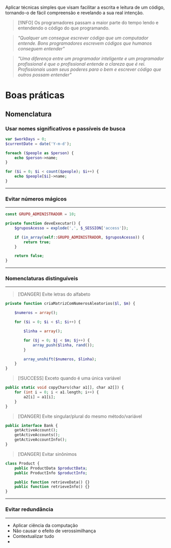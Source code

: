 Aplicar técnicas simples que visam facilitar a escrita e leitura de um código, tornando-o de fácil compreensão e revelando a sua real intenção.

>[!INFO]
>Os programadores passam a maior parte do tempo lendo e entendendo o código do que programando.

> _"Qualquer um consegue escrever código que um computador entende. Bons programadores escrevem códigos que humanos conseguem entender"_

>_"Uma diferença entre um programador inteligente e um programador profissional é que o profissional entende a clareza que é rei. Profissionais usam seus poderes para o bem e escrever código que outros possam entender"_

# Boas práticas

## Nomenclatura

### Usar nomes significativos e passíveis de busca

```php
var $workDays = 0;
$currentDate = date('Y-m-d');

foreach ($people as $person) {
	echo $person->name;
}

for ($i = 0; $i < count($people); $i++) {
	echo $people[$i]->name;
}
```

---
### Evitar números mágicos
---

```php
const GRUPO_ADMINISTRADOR = 10;

private function deveExecutar() {
	$gruposAcesso = explode(',', $_SESSION['access']);

	if (in_array(self::GRUPO_ADMINISTRADOR, $gruposAcesso)) {
		return true;
	}

	return false;
}
```

---
### Nomenclaturas distinguíveis
---

>[!DANGER] Evite letras do alfabeto

```php
private function criaMatrizComNumerosAleatorios($l, $m) {

	$numeros = array();

	for ($i = 0; $i < $l; $i++) {

		$linha = array();

		for ($j = 0; $j < $m; $j++) {
			array_push($linha, rand());
		}

		array_unshift($numeros, $linha);
	}
}
```

> [!SUCCESS] Exceto quando é uma única variável

```php
public static void copyChars(char a1[], char a2[]) { 
	for (int i = 0; i < a1.length; i++) { 
		a2[i] = a1[i]; 
	} 
}
```

>[!DANGER] Evite singular/plural do mesmo método/variável

```php
public interface Bank {
	getActiveAccount();
	getActiveAccounts();
	getActiveAccountInfo();
}
```

>[!DANGER] Evitar sinônimos

```php
class Product {
	public ProductData $productData;
	public ProductInfo $productInfo;

	public function retrieveData() {}
	public function retrieveInfo() {}
}
```

---
### Evitar redundância
---



- Aplicar ciência da computação
- Não causar o efeito de verossimilhança
- Contextualizar tudo
- 

